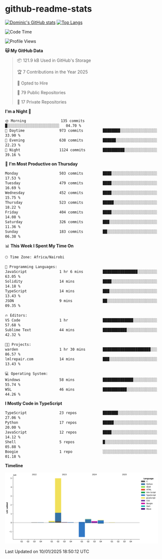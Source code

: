 # github-readme-stats
[![Dominic's GitHub stats](https://github-readme-stats.vercel.app/api?username=Domengo&show_icons=true)](https://github.com/anuraghazra/github-readme-stats)
[![Top Langs](https://github-readme-stats.vercel.app/api/top-langs/?username=Domengo&show_icons=true)](https://github.com/Domengo/github-readme-stats)

<!--START_SECTION:waka-->
![Code Time](http://img.shields.io/badge/Code%20Time-923%20hrs%209%20mins-blue)

![Profile Views](http://img.shields.io/badge/Profile%20Views-0-blue)

**🐱 My GitHub Data** 

> 📦 121.9 kB Used in GitHub's Storage 
 > 
> 🏆 7 Contributions in the Year 2025
 > 
> 💼 Opted to Hire
 > 
> 📜 79 Public Repositories 
 > 
> 🔑 17 Private Repositories 
 > 
**I'm a Night 🦉** 

```text
🌞 Morning                135 commits         █░░░░░░░░░░░░░░░░░░░░░░░░   04.70 % 
🌆 Daytime                973 commits         ████████░░░░░░░░░░░░░░░░░   33.90 % 
🌃 Evening                638 commits         ██████░░░░░░░░░░░░░░░░░░░   22.23 % 
🌙 Night                  1124 commits        ██████████░░░░░░░░░░░░░░░   39.16 % 
```
📅 **I'm Most Productive on Thursday** 

```text
Monday                   503 commits         ████░░░░░░░░░░░░░░░░░░░░░   17.53 % 
Tuesday                  479 commits         ████░░░░░░░░░░░░░░░░░░░░░   16.69 % 
Wednesday                452 commits         ████░░░░░░░░░░░░░░░░░░░░░   15.75 % 
Thursday                 523 commits         █████░░░░░░░░░░░░░░░░░░░░   18.22 % 
Friday                   404 commits         ████░░░░░░░░░░░░░░░░░░░░░   14.08 % 
Saturday                 326 commits         ███░░░░░░░░░░░░░░░░░░░░░░   11.36 % 
Sunday                   183 commits         ██░░░░░░░░░░░░░░░░░░░░░░░   06.38 % 
```


📊 **This Week I Spent My Time On** 

```text
🕑︎ Time Zone: Africa/Nairobi

💬 Programming Languages: 
JavaScript               1 hr 6 mins         ████████████████░░░░░░░░░   63.05 % 
Solidity                 14 mins             ████░░░░░░░░░░░░░░░░░░░░░   14.18 % 
TypeScript               14 mins             ███░░░░░░░░░░░░░░░░░░░░░░   13.43 % 
JSON                     9 mins              ██░░░░░░░░░░░░░░░░░░░░░░░   09.35 % 

🔥 Editors: 
VS Code                  1 hr                ██████████████░░░░░░░░░░░   57.68 % 
Sublime Text             44 mins             ███████████░░░░░░░░░░░░░░   42.32 % 

🐱‍💻 Projects: 
warden                   1 hr 30 mins        ██████████████████████░░░   86.57 % 
lmlrepair.com            14 mins             ███░░░░░░░░░░░░░░░░░░░░░░   13.43 % 

💻 Operating System: 
Windows                  58 mins             ██████████████░░░░░░░░░░░   55.74 % 
WSL                      46 mins             ███████████░░░░░░░░░░░░░░   44.26 % 
```

**I Mostly Code in TypeScript** 

```text
TypeScript               23 repos            ███████░░░░░░░░░░░░░░░░░░   27.06 % 
Python                   17 repos            █████░░░░░░░░░░░░░░░░░░░░   20.00 % 
JavaScript               12 repos            ████░░░░░░░░░░░░░░░░░░░░░   14.12 % 
Shell                    5 repos             █░░░░░░░░░░░░░░░░░░░░░░░░   05.88 % 
Boogie                   1 repo              ░░░░░░░░░░░░░░░░░░░░░░░░░   01.18 % 
```



**Timeline**

![Lines of Code chart](https://raw.githubusercontent.com/Domengo/Domengo/main/assets/bar_graph.png)


 Last Updated on 10/01/2025 18:50:12 UTC
<!--END_SECTION:waka-->


